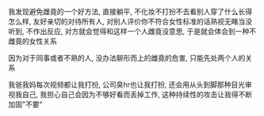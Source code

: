 我发现避免雌竟的一个好方法, 直接躺平, 不化妆不打扮不去看别人穿了什么长得怎么样, 友好亲切的对待所有人, 对别人评价你不符合女性标准的话熟视无睹当没听到, 不作出反应, 对方就会觉得和这样一个人雌竟没意思, 于是就会体会到一种不雌竟的女性关系

因为对于同事或者不熟的人, 没办法聊形而上的雌竟的危害, 只能先处两个人的关系

我爸我妈每次视频都让我打扮, 公司臭hr也让我打扮, 还会用从头到脚那种目光审视我自己, 我担心自己会因为不够好看而丢掉工作, 这种持续性的攻击让我得不断加固"不要"